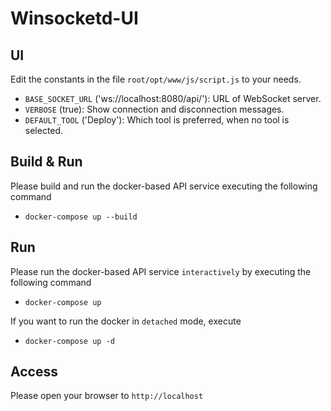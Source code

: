 # Winsocketd-UI
## UI
Edit the constants in the file `root/opt/www/js/script.js` to your needs.

* `BASE_SOCKET_URL` ('ws://localhost:8080/api/'): URL of WebSocket server.
* `VERBOSE` (true): Show connection and disconnection messages.
* `DEFAULT_TOOL` ('Deploy'): Which tool is preferred, when no tool is selected.

## Build & Run
Please build and run the docker-based API service executing the following command
* `docker-compose up --build`

## Run
Please run the docker-based API service `interactively` by executing the following command
* `docker-compose up`

If you want to run the docker in `detached` mode, execute
* `docker-compose up -d`

## Access
Please open your browser to `http://localhost`



